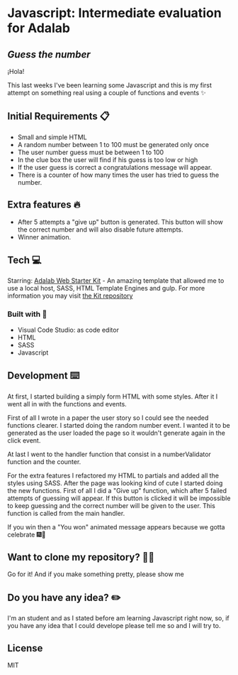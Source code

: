# Javascript: Intermediate evaluation for Adalab
## _Guess the number_
¡Hola!

This last weeks I've been learning some Javascript and this is my first attempt on something real using a couple of functions and events ✨

## Initial Requirements 📋

- Small and simple HTML
- A random number between 1 to 100 must be generated only once
- The user number guess must be between 1 to 100
- In the clue box the user will find if his guess is too low or high
- If the user guess is correct a congratulations message will appear.
- There is a counter of how many times the user has tried to guess the number.

## Extra features 🔥
- After 5 attempts a "give up" button is generated. This button will show the correct number and will also disable future attempts.
- Winner animation. 


## Tech 💻
Starring:
[Adalab Web Starter Kit](https://github.com/Adalab/adalab-web-starter-kit)  - An amazing template that allowed me to use a local host, SASS, HTML Template Engines and gulp. For more information you may visit [the Kit repository](https://github.com/Adalab/adalab-web-starter-kit)


### Built with 🔨
- Visual Code Studio: as code editor
- HTML
- SASS
- Javascript

## Development ⌨️

At first, I started building a simply form HTML with some styles. After it I went all in with the functions and events.

First of all I wrote in a paper the user story so I could see the needed functions clearer. I started doing the random number event. I wanted it to be generated as the user loaded the page so it wouldn't generate again in the click event.

At last I went to the handler function that consist in a numberValidator function and the counter.

For the  extra features I refactored my HTML to partials and added all the styles using SASS. After the page was looking kind of cute I started doing the new functions. First of all I did a "Give up" function, which after 5 failed attempts of guessing will appear. If this button is clicked it will be impossible to keep guessing and the correct number will be given to the user. This function is called from the main handler.

If you win then a "You won" animated message appears because we gotta celebrate 🎆🎇


## Want to clone my repository? 🐑🐑

Go for it! And if you make something pretty, please show me

## Do you have any idea? ✏️

I'm an student and as I stated before am learning Javascript right now, so, if  you have any idea that I could develope please tell me so and I will try to.

## License

MIT
